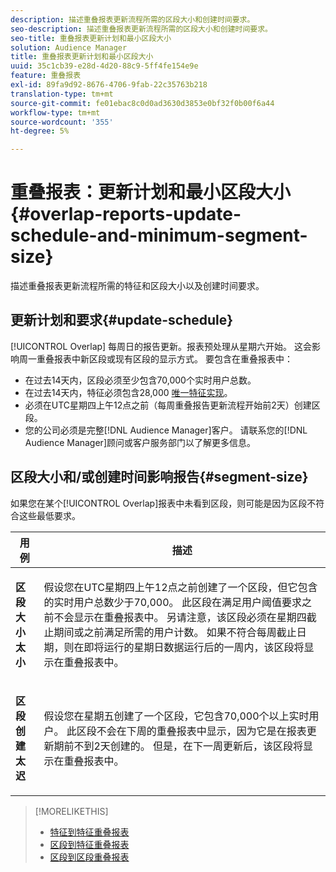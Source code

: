 ```yaml
---
description: 描述重叠报表更新流程所需的区段大小和创建时间要求。
seo-description: 描述重叠报表更新流程所需的区段大小和创建时间要求。
seo-title: 重叠报表更新计划和最小区段大小
solution: Audience Manager
title: 重叠报表更新计划和最小区段大小
uuid: 35c1cb39-e28d-4d20-88c9-5ff4fe154e9e
feature: 重叠报表
exl-id: 89fa9d92-8676-4706-9fab-22c35763b218
translation-type: tm+mt
source-git-commit: fe01ebac8c0d0ad3630d3853e0bf32f0b00f6a44
workflow-type: tm+mt
source-wordcount: '355'
ht-degree: 5%

---
```


# 重叠报表：更新计划和最小区段大小{#overlap-reports-update-schedule-and-minimum-segment-size}

描述重叠报表更新流程所需的特征和区段大小以及创建时间要求。

## 更新计划和要求{#update-schedule}

[!UICONTROL Overlap] 每周日的报告更新。报表预处理从星期六开始。 这会影响周一重叠报表中新区段或现有区段的显示方式。 要包含在重叠报表中：

* 在过去14天内，区段必须至少包含70,000个实时用户总数。
* 在过去14天内，特征必须包含28,000 [唯一特征实现](/help/using/features/traits/trait-and-segment-qualification-reference.md)。
* 必须在UTC星期四上午12点之前（每周重叠报告更新流程开始前2天）创建区段。
* 您的公司必须是完整[!DNL Audience Manager]客户。 请联系您的[!DNL Audience Manager]顾问或客户服务部门以了解更多信息。

## 区段大小和/或创建时间影响报告{#segment-size}

如果您在某个[!UICONTROL Overlap]报表中未看到区段，则可能是因为区段不符合这些最低要求。

<table id="table_BE2937C1FA314BBDBD1D026321D6E6B1"> 
 <thead> 
  <tr> 
   <th colname="col1" class="entry"> 用例 </th> 
   <th colname="col2" class="entry"> 描述 </th> 
  </tr> 
 </thead>
 <tbody> 
  <tr> 
   <td colname="col1"> <p> <b>区段大小太小</b> </p> </td> 
   <td colname="col2"> <p>假设您在UTC星期四上午12点之前创建了一个区段，但它包含的实时用户总数少于70,000。 此区段在满足用户阈值要求之前不会显示在<span class="wintitle">重叠报表</span>中。 另请注意，该区段必须在星期四截止期间或之前满足所需的用户计数。 如果不符合每周截止日期，则在即将运行的星期日数据运行后的一周内，该区段将显示在<span class="wintitle">重叠报表</span>中。 </p> </td> 
  </tr> 
  <tr> 
   <td colname="col1"> <p> <b>区段创建太迟</b> </p> </td> 
   <td colname="col2"> <p>假设您在星期五创建了一个区段，它包含70,000个以上实时用户。 此区段不会在下周的<span class="wintitle">重叠报表</span>中显示，因为它是在报表更新期前不到2天创建的。 但是，在下一周更新后，该区段将显示在<span class="wintitle">重叠报表</span>中。 </p> </td> 
  </tr> 
 </tbody> 
</table>

>[!MORELIKETHIS]
>
>* [特征到特征重叠报表](../../reporting/dynamic-reports/trait-trait-overlap-report.md#trait-to-trait-overlap-report)
>* [区段到特征重叠报表](../../reporting/dynamic-reports/segment-trait-overlap-report.md)
>* [区段到区段重叠报表](../../reporting/dynamic-reports/segment-segment-overlap-report.md)

